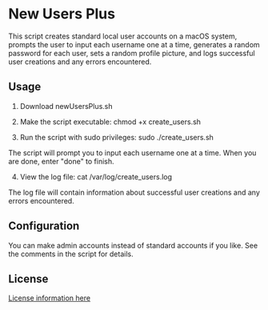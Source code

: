 # New Users Plus

This script creates standard local user accounts on a macOS system, prompts the user to input each username one at a time, generates a random password for each user, sets a random profile picture, and logs successful user creations and any errors encountered. 

## Usage

1. Download newUsersPlus.sh

2. Make the script executable:
chmod +x create_users.sh

3. Run the script with sudo privileges:
sudo ./create_users.sh

The script will prompt you to input each username one at a time. When you are done, enter "done" to finish.

4. View the log file:
cat /var/log/create_users.log

The log file will contain information about successful user creations and any errors encountered.

## Configuration

You can make admin accounts instead of standard accounts if you like. See the comments in the script for details.

## License

[License information here](https://github.com/emersunn/cisco-anyconnect-duo/blob/main/LICENSE)





